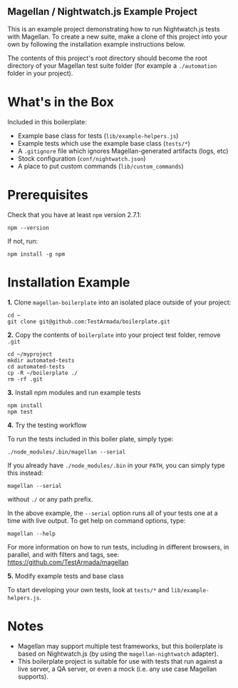 ## Magellan / Nightwatch.js Example Project

This is an example project demonstrating how to run Nightwatch.js tests with Magellan. To create a new suite, make a clone of this project into your own by following the installation example instructions below.

The contents of this project's root directory should become the root directory of your Magellan test suite folder (for example a `./automation` folder in your project).

What's in the Box
=================

Included in this boilerplate:

  - Example base class for tests (`lib/example-helpers.js`)
  - Example tests which use the example base class (`tests/*`)
  - A `.gitignore` file which ignores Magellan-generated artifacts (logs, etc)
  - Stock configuration (`conf/nightwatch.json`)
  - A place to put custom commands (`lib/custom_commands`)

Prerequisites
====================

Check that you have at least `npm` version 2.7.1:

```
npm --version
```

If not, run:

```
npm install -g npm
```

Installation Example
====================

**1.** Clone `magellan-boilerplate` into an isolated place outside of your project:

```console
cd ~
git clone git@github.com:TestArmada/boilerplate.git
```

**2.** Copy the contents of `boilerplate` into your project test folder, remove `.git`

```console
cd ~/myproject
mkdir automated-tests
cd automated-tests
cp -R ~/boilerplate ./
rm -rf .git
```

**3.** Install npm modules and run example tests

```console
npm install
npm test
```

**4.** Try the testing workflow

To run the tests included in this boiler plate, simply type:
```console
./node_modules/.bin/magellan --serial
```

If you already have `./node_modules/.bin` in your `PATH`, you can simply type this instead:
```console
magellan --serial
```
without `./` or any path prefix.

In the above example, the `--serial` option runs all of your tests one at a time with live output. To get help on command options, type:
```console
magellan --help
```

For more information on how to run tests, including in different browsers, in parallel, and with filters and tags, see: https://github.com/TestArmada/magellan

**5.** Modify example tests and base class

To start developing your own tests, look at `tests/*` and `lib/example-helpers.js`.

Notes
=====

  - Magellan may support multiple test frameworks, but this boilerplate is based on Nightwatch.js (by using the `magellan-nightwatch` adapter).
  - This boilerplate project is suitable for use with tests that run against a live server, a QA server, or even a mock (i.e. any use case Magellan supports).
